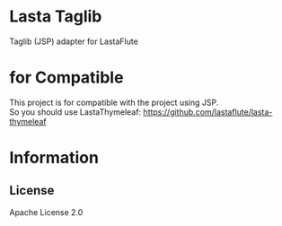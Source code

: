 Lasta Taglib
=======================
Taglib (JSP) adapter for LastaFlute

# for Compatible
This project is for compatible with the project using JSP.  
So you should use LastaThymeleaf: https://github.com/lastaflute/lasta-thymeleaf

# Information

## License
Apache License 2.0
